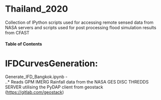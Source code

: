 # Thailand_2020
Collection of IPython scripts used for accessing remote sensed data from NASA servers and scripts used for post processing flood simulation results from CFAST

#### Table of Contents
# IFDCurvesGeneration:
Generate_IFD_Bangkok.ipynb -  
..* Reads GPM IMERG Rainfall data from the NASA GES DISC THREDDS SERVER utilising the PyDAP client from geostack (https://gitlab.com/geostack)
